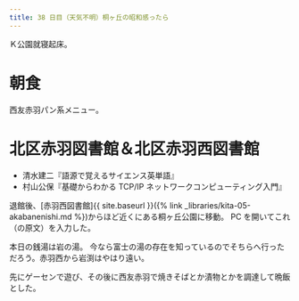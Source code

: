 ```yaml
---
title: 38 日目（天気不明）桐ヶ丘の昭和感ったら
---
```


Ｋ公園就寝起床。

# 朝食

西友赤羽パン系メニュー。

# 北区赤羽図書館＆北区赤羽西図書館

* 清水建二『語源で覚えるサイエンス英単語』
* 村山公保『基礎からわかる TCP/IP ネットワークコンピューティング入門』

退館後、[赤羽西図書館]{{ site.baseurl }}({% link _libraries/kita-05-akabanenishi.md %})からほど近くにある桐ヶ丘公園に移動。
PC を開いてこれ（の原文）を入力した。

本日の銭湯は岩の湯。
今なら富士の湯の存在を知っているのでそちらへ行っただろう。赤羽西から岩渕はやはり遠い。

先にゲーセンで遊び、その後に西友赤羽で焼きそばとか漬物とかを調達して晩飯とした。
